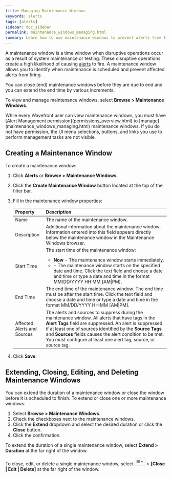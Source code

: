 ```yaml
---
title: Managing Maintenance Windows
keywords: alerts
tags: [alerts]
sidebar: doc_sidebar
permalink: maintenance_windows_managing.html
summary: Learn how to use maintenance windows to prevent alerts from firing when systems are undergoing maintenance.
---
```

A maintenance window is a time window when disruptive operations occur as a result of system maintenance or testing. These disruptive operations create a high likelihood of causing [alerts](alerts_managing.html#creating-an-alert) to fire. A maintenance window allows you to identify when maintenance is scheduled and prevent affected alerts from firing.

You can close (end) maintenance windows before they are due to end and you can extend the end time by various increments.

To view and manage maintenance windows, select **Browse > Maintenance Windows**.

<div markdown="span" class="alert alert-info" role="alert">While every Wavefront user can view maintenance windows, you must have [Alert Management permission](permissions_overview.html) to [manage](maintenance_windows_managing.html) maintenance windows. If you do not have permission, the UI menu selections, buttons, and links you use to perform management tasks are not visible.</div>

## Creating a Maintenance Window

To create a maintenance window:

1. Click **Alerts** or **Browse > Maintenance Windows**.
1. Click the **Create Maintenance Window** button located at the top of the filter bar.
1. Fill in the maintenance window properties:

    <table>
    <thead>
    <tr><th width="20%">Property</th><th width="80%">Description</th></tr>
    </thead>
    <tbody>
    <tr>
    <td>Name</td>
    <td>The name of the maintenance window.</td>
    </tr>
    <tr>
    <td>Description</td>
    <td>Additional information about the maintenance window. Information entered into this field appears directly below the maintenance window in the Maintenance Windows browser.</td>
    </tr>
    <tr>
    <td>Start Time</td>
    <td>The start time of the maintenance window:
    <ul><li><strong>Now</strong> - The maintenance window starts immediately.</li>
    <li><i class="fa fa-calendar"></i> - The maintenance window starts on the specified date and time. Click the text field and choose a date and time or type a date and time in the format MM/DD/YYYY HH:MM [AM|PM].</li></ul></td>
    </tr>
    <tr>
    <td>End Time</td>
    <td><i class="fa fa-calendar"></i> The end time of the maintenance window. The end time must be after the start time. Click the text field and choose a date and time or type a date and time in the format MM/DD/YYYY HH:MM [AM|PM].</td>
    </tr>
    <tr>
    <td>Affected Alerts and Sources</td>
    <td>The alerts and sources to suppress during the maintenance window. All alerts that have tags in the <strong>Alert Tags</strong> field are suppressed. An alert is suppressed if at least one of sources identified by the <strong>Source Tags</strong> and <strong>Sources</strong> fields causes the alert condition to be met. You must configure at least one alert tag, source, or source tag.</td>
    </tr>
    </tbody>
    </table>
1. Click **Save**.


## Extending, Closing, Editing, and Deleting Maintenance Windows

You can extend the duration of a maintenance window or close the window before it is scheduled to finish. To extend or close one or more maintenance windows:

1. Select **Browse > Maintenance Windows**.
1. Check the checkboxes next to the maintenance windows.
1. Click the **Extend** dropdown and select the desired duration or click the **Close** button.
1. Click the confirmation.
 
To extend the duration of a single maintenance window, select **Extend > Duration** at the far right of the window.

To close, edit, or delete a single maintenance window, select ![action menu](images/action_menu.png#inline) > **\[Close \| Edit \| Delete\]** at the far right of the window.
